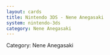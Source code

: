 ```yaml
---
layout: cards
title: Nintendo 3DS - Nene Anegasaki
system: nintendo-3ds
category: Nene Anegasaki
---
```

<div class="alert alert-secondary mb-4"><span class="i18n innerHTML-category">Category: </span><span class="i18n innerHTML-cat-Nene Anegasaki">Nene Anegasaki</span></div>
